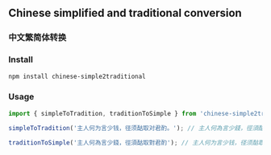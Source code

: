 ## Chinese simplified and traditional conversion
### 中文繁简体转换

### Install
``` sh
npm install chinese-simple2traditional
```

### Usage
``` js
import { simpleToTradition, traditionToSimple } from 'chinese-simple2traditional';

simpleToTradition('主人何为言少钱，径须酤取对君酌。'); // 主人何為言少錢，徑須酤取對君酌

traditionToSimple('主人何為言少錢，徑須酤取對君酌'); // 主人何为言少钱，径须酤取对君酌。

```
